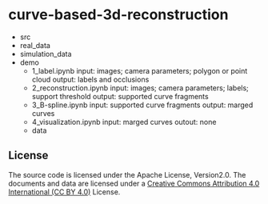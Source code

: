 # curve-based-3d-reconstruction

- src
- real_data
- simulation_data
- demo
  - 1_label.ipynb
    input: images; camera parameters; polygon or point cloud
    output: labels and occlusions
  - 2_reconstruction.ipynb
    input: images; camera parameters; labels; support threshold
    output: supported curve fragments
  - 3_B-spline.ipynb
    input: supported curve fragments
    output: marged curves
  - 4_visualization.ipynb
    input: marged curves
    outout: none
  - data

## License
The source code is licensed under the Apache License, Version2.0. The documents and data are licensed under a [Creative Commons Attribution 4.0 International (CC BY 4.0)](https://creativecommons.org/licenses/by/4.0/legalcode) License.
